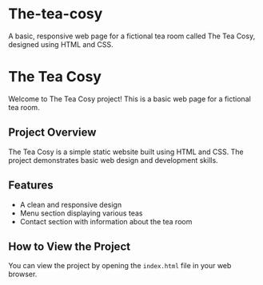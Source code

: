 # The-tea-cosy
A basic, responsive web page for a fictional tea room called The Tea Cosy, designed using HTML and CSS.

# The Tea Cosy

Welcome to The Tea Cosy project! This is a basic web page for a fictional tea room.

## Project Overview

The Tea Cosy is a simple static website built using HTML and CSS. The project demonstrates basic web design and development skills.

## Features

- A clean and responsive design
- Menu section displaying various teas
- Contact section with information about the tea room

## How to View the Project

You can view the project by opening the `index.html` file in your web browser.

